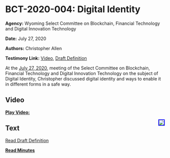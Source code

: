 # BCT-2020-004: Digital Identity

**Agency:** Wyoming Select Committee on Blockchain, Financial Technology and Digital Innovation Technology

**Date:** July 27, 2020

**Authors:** Christopher Allen

**Testimony Link:** [Video](https://www.youtube.com/watch?v=ASWzQoLqvWg&t=145s), [Draft Definition](https://web.wyoleg.gov/LsoService/api/File/GetFile/606e71bf-f27d-49b7-8fed-77c48b43f6ae)

At the [July 27, 2020](https://wyoleg.gov/InterimCommittee/2020/S19-20200727MeetingMinutes.pdf), meeting of the Select Committee on Blockchain, Financial Technology and Digital Innovation Technology on the subject of Digital Identity, Christopher discussed digital identity and ways to enable it in different forms in a safe way. 

## Video

<a href="https://www.youtube.com/watch?v=ASWzQoLqvWg&t=145s"><b>Play Video:</b></a>

<a href="https://www.youtube.com/watch?v=ASWzQoLqvWg&t=145s"><img src="https://img.youtube.com/vi/ASWzQoLqvWg/hqdefault.jpg" style="float: right; border: 2px solid blue"></a>

## Text

<a href="https://web.wyoleg.gov/LsoService/api/File/GetFile/606e71bf-f27d-49b7-8fed-77c48b43f6ae">Read Draft Definition</a>

<a href="https://wyoleg.gov/InterimCommittee/2020/S19-20200727MeetingMinutes.pdf"><b>Read Minutes</b></a>
